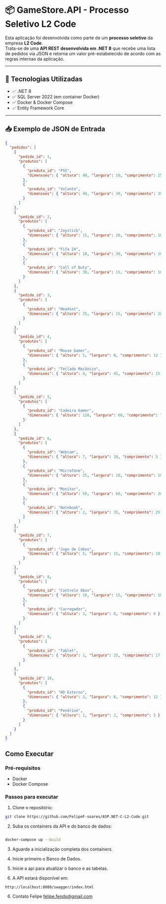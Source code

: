# 📦 GameStore.API - Processo Seletivo L2 Code

Esta aplicação foi desenvolvida como parte de um **processo seletivo** da empresa **L2 Code**.  
Trata-se de uma **API REST desenvolvida em .NET 8** que recebe uma lista de pedidos via JSON e retorna um valor pré-estabelecido de acordo com as regras internas da aplicação.

---

## 🚀 Tecnologias Utilizadas

- ✅ .NET 8
- ✅ SQL Server 2022 (em container Docker)
- ✅ Docker & Docker Compose
- ✅ Entity Framework Core

---

## 📥 Exemplo de JSON de Entrada

```json
{
  "pedidos": [
    {
      "pedido_id": 1,
      "produtos": [
        {
          "produto_id": "PS5",
          "dimensoes": { "altura": 40, "largura": 10, "comprimento": 25 }
        },
        {
          "produto_id": "Volante",
          "dimensoes": { "altura": 40, "largura": 30, "comprimento": 30 }
        }
      ]
    },
    {
      "pedido_id": 2,
      "produtos": [
        {
          "produto_id": "Joystick",
          "dimensoes": { "altura": 15, "largura": 20, "comprimento": 10 }
        },
        {
          "produto_id": "Fifa 24",
          "dimensoes": { "altura": 10, "largura": 30, "comprimento": 10 }
        },
        {
          "produto_id": "Call of Duty",
          "dimensoes": { "altura": 30, "largura": 15, "comprimento": 10 }
        }
      ]
    },
    {
      "pedido_id": 3,
      "produtos": [
        {
          "produto_id": "Headset",
          "dimensoes": { "altura": 25, "largura": 15, "comprimento": 20 }
        }
      ]
    },
    {
      "pedido_id": 4,
      "produtos": [
        {
          "produto_id": "Mouse Gamer",
          "dimensoes": { "altura": 5, "largura": 8, "comprimento": 12 }
        },
        {
          "produto_id": "Teclado Mecânico",
          "dimensoes": { "altura": 4, "largura": 45, "comprimento": 15 }
        }
      ]
    },
    {
      "pedido_id": 5,
      "produtos": [
        {
          "produto_id": "Cadeira Gamer",
          "dimensoes": { "altura": 120, "largura": 60, "comprimento": 70 }
        }
      ]
    },
    {
      "pedido_id": 6,
      "produtos": [
        {
          "produto_id": "Webcam",
          "dimensoes": { "altura": 7, "largura": 10, "comprimento": 5 }
        },
        {
          "produto_id": "Microfone",
          "dimensoes": { "altura": 25, "largura": 10, "comprimento": 10 }
        },
        {
          "produto_id": "Monitor",
          "dimensoes": { "altura": 50, "largura": 60, "comprimento": 20 }
        },
        {
          "produto_id": "Notebook",
          "dimensoes": { "altura": 2, "largura": 35, "comprimento": 25 }
        }
      ]
    },
    {
      "pedido_id": 7,
      "produtos": [
        {
          "produto_id": "Jogo de Cabos",
          "dimensoes": { "altura": 5, "largura": 15, "comprimento": 10 }
        }
      ]
    },
    {
      "pedido_id": 8,
      "produtos": [
        {
          "produto_id": "Controle Xbox",
          "dimensoes": { "altura": 10, "largura": 15, "comprimento": 10 }
        },
        {
          "produto_id": "Carregador",
          "dimensoes": { "altura": 3, "largura": 8, "comprimento": 8 }
        }
      ]
    },
    {
      "pedido_id": 9,
      "produtos": [
        {
          "produto_id": "Tablet",
          "dimensoes": { "altura": 1, "largura": 25, "comprimento": 17 }
        }
      ]
    },
    {
      "pedido_id": 10,
      "produtos": [
        {
          "produto_id": "HD Externo",
          "dimensoes": { "altura": 2, "largura": 8, "comprimento": 12 }
        },
        {
          "produto_id": "Pendrive",
          "dimensoes": { "altura": 1, "largura": 2, "comprimento": 5 }
        }
      ]
    }
  ]
}
```

## Como Executar

### Pré-requisitos

- Docker
- Docker Compose

### Passos para executar

1. Clone o repositório:

```bash
git clone https://github.com/FelipeF-soares/ASP.NET-C-L2-Code.git
```

2. Suba os containers da API e do banco de dados:

```bash

docker-compose up --build
```

3. Aguarde a inicialização completa dos containers.

4. Inicie primeiro o Banco de Dados.

5. Inicie a api para atualizar o banco e as tabelas.

6. A API estará disponível em:

```url
http://localhost:8080/swagger/index.html
```

6. Contato Felipe felipe.fends@gmail.com
